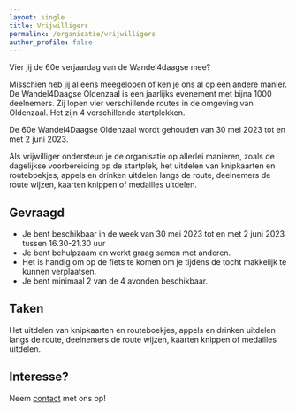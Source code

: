 ```yaml
---
layout: single
title: Vrijwilligers
permalink: /organisatie/vrijwilligers
author_profile: false
---
```


Vier jij de 60e verjaardag van de Wandel4daagse mee?  

Misschien heb jij al eens meegelopen of ken je ons al op een andere manier. De Wandel4Daagse Oldenzaal is een jaarlijks evenement met bijna 1000 deelnemers. Zij lopen vier verschillende routes in de omgeving van Oldenzaal. Het zijn 4 verschillende startplekken. 

De 60e Wandel4Daagse Oldenzaal wordt gehouden van 30 mei 2023 tot en met 2 juni 2023. 

Als vrijwilliger ondersteun je de organisatie op allerlei manieren, zoals de dagelijkse voorbereiding op de startplek, het uitdelen van knipkaarten en routeboekjes, appels en drinken uitdelen langs de route, deelnemers de route wijzen, kaarten knippen of medailles uitdelen.  

## Gevraagd

- Je bent beschikbaar in de week van 30 mei 2023 tot en met 2 juni 2023 tussen 16.30-21.30 uur
- Je bent behulpzaam en werkt graag samen met anderen.
- Het is handig om op de fiets te komen om je tijdens de tocht makkelijk te kunnen verplaatsen.
- Je bent minimaal 2 van de 4 avonden beschikbaar.

## Taken

Het uitdelen van knipkaarten en routeboekjes, appels en drinken uitdelen langs de route, deelnemers de route wijzen, kaarten knippen of medailles uitdelen.

## Interesse?

Neem [contact](/contact) met ons op!
